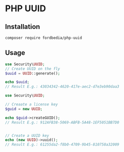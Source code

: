 # PHP UUID

## Installation

`composer require fordbedia/php-uuid`

## Usage

```php
use Security\UUID;
// Create UUID on the fly
$uuid = UUID::generate();

echo $uuid;
// Result E.g.: 43034342-4620-417e-aec2-d7e3eb90daa3
```

```php
use Security\UUID;

// Creaate a license key
$guid = new UUID;

echo $guid->createGUID();
// Result E.g.: 912AFB38-5069-ABFB-5A48-1EF5051BB7D0


// Create a UUID key
echo (new UUID)->uuid();
// Result E.g.: 61255da2-f8b0-4709-9b45-810758a32009
```